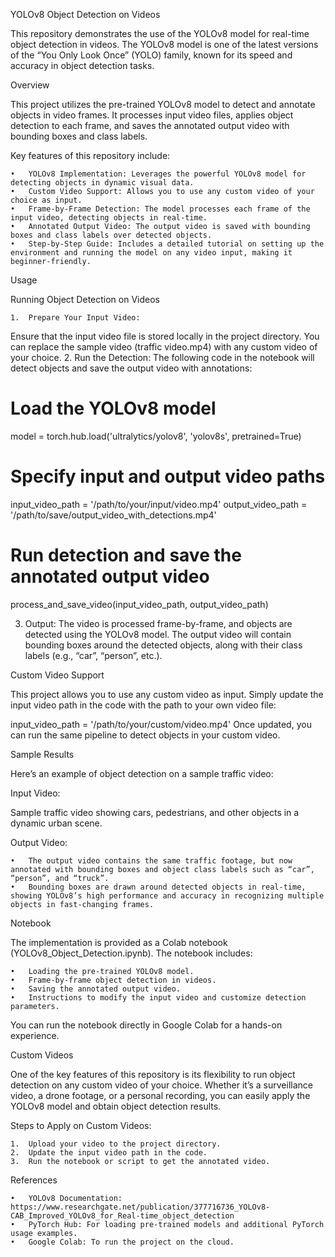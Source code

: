 YOLOv8 Object Detection on Videos

This repository demonstrates the use of the YOLOv8 model for real-time object detection in videos. The YOLOv8 model is one of the latest versions of the “You Only Look Once” (YOLO) family, known for its speed and accuracy in object detection tasks.

Overview

This project utilizes the pre-trained YOLOv8 model to detect and annotate objects in video frames. It processes input video files, applies object detection to each frame, and saves the annotated output video with bounding boxes and class labels.

Key features of this repository include:

	•	YOLOv8 Implementation: Leverages the powerful YOLOv8 model for detecting objects in dynamic visual data.
	•	Custom Video Support: Allows you to use any custom video of your choice as input.
	•	Frame-by-Frame Detection: The model processes each frame of the input video, detecting objects in real-time.
	•	Annotated Output Video: The output video is saved with bounding boxes and class labels over detected objects.
	•	Step-by-Step Guide: Includes a detailed tutorial on setting up the environment and running the model on any video input, making it beginner-friendly.
Usage

Running Object Detection on Videos

	1.	Prepare Your Input Video:
Ensure that the input video file is stored locally in the project directory. You can replace the sample video (traffic video.mp4) with any custom video of your choice.
	2.	Run the Detection:
The following code in the notebook will detect objects and save the output video with annotations:
# Load the YOLOv8 model
model = torch.hub.load('ultralytics/yolov8', 'yolov8s', pretrained=True)

# Specify input and output video paths
input_video_path = '/path/to/your/input/video.mp4'
output_video_path = '/path/to/save/output_video_with_detections.mp4'

# Run detection and save the annotated output video
process_and_save_video(input_video_path, output_video_path)

3.	Output:
The video is processed frame-by-frame, and objects are detected using the YOLOv8 model. The output video will contain bounding boxes around the detected objects, along with their class labels (e.g., “car”, “person”, etc.).

Custom Video Support

This project allows you to use any custom video as input. Simply update the input video path in the code with the path to your own video file:

input_video_path = '/path/to/your/custom/video.mp4'
Once updated, you can run the same pipeline to detect objects in your custom video.

Sample Results

Here’s an example of object detection on a sample traffic video:

Input Video:

Sample traffic video showing cars, pedestrians, and other objects in a dynamic urban scene.

Output Video:

	•	The output video contains the same traffic footage, but now annotated with bounding boxes and object class labels such as “car”, “person”, and “truck”.
	•	Bounding boxes are drawn around detected objects in real-time, showing YOLOv8’s high performance and accuracy in recognizing multiple objects in fast-changing frames.

Notebook

The implementation is provided as a Colab notebook (YOLOv8_Object_Detection.ipynb). The notebook includes:

	•	Loading the pre-trained YOLOv8 model.
	•	Frame-by-frame object detection in videos.
	•	Saving the annotated output video.
	•	Instructions to modify the input video and customize detection parameters.

You can run the notebook directly in Google Colab for a hands-on experience.

Custom Videos

One of the key features of this repository is its flexibility to run object detection on any custom video of your choice. Whether it’s a surveillance video, a drone footage, or a personal recording, you can easily apply the YOLOv8 model and obtain object detection results.

Steps to Apply on Custom Videos:

	1.	Upload your video to the project directory.
	2.	Update the input video path in the code.
	3.	Run the notebook or script to get the annotated video.

References

	•	YOLOv8 Documentation: https://www.researchgate.net/publication/377716736_YOLOv8-CAB_Improved_YOLOv8_for_Real-time_object_detection
	•	PyTorch Hub: For loading pre-trained models and additional PyTorch usage examples.
	•	Google Colab: To run the project on the cloud.

